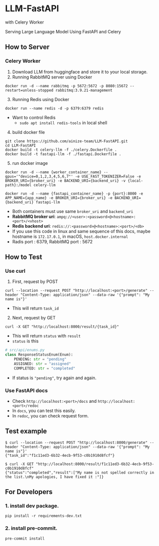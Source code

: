 # LLM-FastAPI 
with Celery Worker

Serving Large Language Model Using FastAPI and Celery

## How to Server

### Celery Worker

1. Download LLM from huggingface and store it to your local storage.
2. Running RabbitMQ server using Docker
```
docker run -d --name rabbitmq -p 5672:5672 -p 8080:15672 --restart=unless-stopped rabbitmq:3.9.21-management
```

3. Running Redis using Docker
```
docker run --name redis -d -p 6379:6379 redis
```
- Want to control Redis
  - `sudo apt install redis-tools` in local shell


4. build docker file
```
git clone https://github.com/ainize-team/LLM-FastAPI.git
cd LLM-FastAPI
docker build -t celery-llm -f ./celery.Dockerfile .
docker build -t fastapi-llm -f ./fastapi.Dockerfile .
```

5. run docker image
```
docker run -d --name {worker_container_name} --gpus='"device=0,1,2,3,4,5,6,7"' -e USE_FAST_TOKENIZER=False -e BROKER_URI={broker_uri} -e BACKEND_URI={backend_uri} -v {local-path}:/model celery-llm

docker run -d --name {fastapi_container_name} -p {port}:8000 -e APP_NAME={app_name} -e BROKER_URI={broker_uri} -e BACKEND_URI={backend_uri} fastapi-llm
```

- Both containers must use same `broker_uri` and `backend_uri`
- **RabbitMQ broker uri**: `ampq://<user>:<password>@<hostname>:<port>/<vhost>`
- **Redis backend uri**: `redis://:<password>@<hostname>:<port>/<db>`
- If you use this code in linux and same sequence of this docs, maybe hostname is `172.17.0.1`, in macOS, `host.docker.internal`
- Radis port : 6379, RabbitMQ port : 5672

## How to Test

### Use curl
1. First, request by POST
```
curl --location --request POST "http://localhost:<port>/generate" --header "Content-Type: application/json" --data-raw '{"prompt": "My name is"}'
```
- This will return `task_id`

2. Next, request by GET
```
curl -X GET "http://localhost:8000/result/{task_id}"
```
- This will return `status` with `result`
- `status` is this

```python
# src/api/enums.py
class ResponseStatusEnum(Enum):
    PENDING: str = "pending"
    ASSIGNED: str = "assigned"
    COMPLETED: str = "completed"
```

- If status is `"pending"`, try again and again.

### Use FastAPI docs

- Check `http://localhost:<port>/docs` and `http://localhost:<port>/redoc`
- In `docs`, you can test this easily.
- In `redoc`, you can check request form.

## Test example
```
$ curl --location --request POST "http://localhost:8000/generate" --header "Content-Type: application/json" --data-raw '{"prompt": "My name is"}'
{"task_id":"f1c11ed3-6b32-4ecb-9f53-c0b1910d8fcf"}

$ curl -X GET "http://localhost:8000/result/f1c11ed3-6b32-4ecb-9f53-c0b1910d8fcf"
{"status":"completed","result":["My name is not spelled correctly in the list.\nMy apologies, I have fixed it :"]}
```

## For Developers

### 1. install dev package.

```shell
pip install -r requirements-dev.txt
```

### 2. install pre-commit.

```shell
pre-commit install
```
